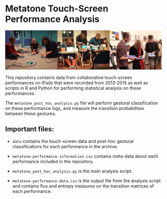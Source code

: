 # Metatone Touch-Screen Performance Analysis

![Three performances that are recorded in this repository.](https://raw.githubusercontent.com/anucc/metatone-analysis/master/images/three-performance-contexts.jpg)

This repository contains data from collaborative touch-screen performances on iPads that were recorded from 2013-2015 as well as scripts in R and Python for performing statistical analysis on these performances.

The `metatone_post_hoc_analysis.py` file will perform gestural classification on these performance logs, and measure the transition probabilities between these gestures.

## Important files:

- `data` contains the touch-screen data and post-hoc gestural classifications for each performance in the archive.

- `metatone-performance-information.csv` contains meta-data about each performance included in the repository.

- `metatone_post_hoc_analysis.py` is the main analysis script.

- `metatone-performance-data.csv` is the output file from the analysis script and contains flux and entropy measures on the transition matrices of each performance.
